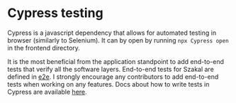 # Cypress testing
Cypress is a javascript dependency that allows for automated testing in browser (similarly to Selenium).
It can by open by running `npx Cypress open` in the frontend directory.

It is the most beneficial from the application standpoint to add end-to-end tests that verify all the software layers.
End-to-end tests for Szakal are defined in [e2e](../cypress/e2e). I strongly encourage any contributors to add end-to-end
tests when working on any features. Docs about how to write tests in Cypress are available
[here](https://docs.cypress.io/app/end-to-end-testing/writing-your-first-end-to-end-test).